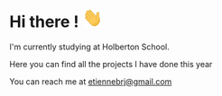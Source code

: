 # Hi there ! <img src="https://raw.githubusercontent.com/ABSphreak/ABSphreak/master/gifs/Hi.gif" width="35" height="35" />

I'm currently studying at Holberton School.

Here you can find all the projects I have done this year

<p align="center">
<img="https://github-readme-stats.vercel.app/api/top-langs/?username=EtienneBrJ&layout=compact" alt="https://github.com/EtienneBrJ/github-readme-stats"/>
<img="https://github.com/EtienneBrJ/github-readme-stats" alt="S"/>
</p>

You can reach me at etiennebrj@gmail.com


